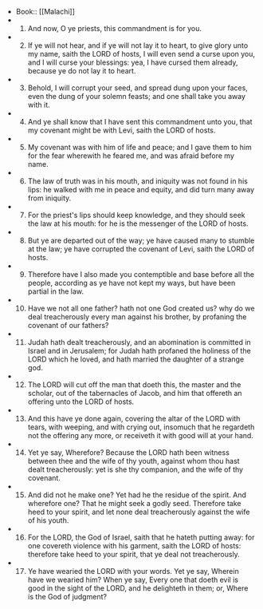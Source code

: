 - Book:: [[Malachi]]
- 1. And now, O ye priests, this commandment is for you.
- 2. If ye will not hear, and if ye will not lay it to heart, to give glory unto my name, saith the LORD of hosts, I will even send a curse upon you, and I will curse your blessings: yea, I have cursed them already, because ye do not lay it to heart.
- 3. Behold, I will corrupt your seed, and spread dung upon your faces, even the dung of your solemn feasts; and one shall take you away with it.
- 4. And ye shall know that I have sent this commandment unto you, that my covenant might be with Levi, saith the LORD of hosts.
- 5. My covenant was with him of life and peace; and I gave them to him for the fear wherewith he feared me, and was afraid before my name.
- 6. The law of truth was in his mouth, and iniquity was not found in his lips: he walked with me in peace and equity, and did turn many away from iniquity.
- 7. For the priest's lips should keep knowledge, and they should seek the law at his mouth: for he is the messenger of the LORD of hosts.
- 8. But ye are departed out of the way; ye have caused many to stumble at the law; ye have corrupted the covenant of Levi, saith the LORD of hosts.
- 9. Therefore have I also made you contemptible and base before all the people, according as ye have not kept my ways, but have been partial in the law.
- 10. Have we not all one father? hath not one God created us? why do we deal treacherously every man against his brother, by profaning the covenant of our fathers?
- 11. Judah hath dealt treacherously, and an abomination is committed in Israel and in Jerusalem; for Judah hath profaned the holiness of the LORD which he loved, and hath married the daughter of a strange god.
- 12. The LORD will cut off the man that doeth this, the master and the scholar, out of the tabernacles of Jacob, and him that offereth an offering unto the LORD of hosts.
- 13. And this have ye done again, covering the altar of the LORD with tears, with weeping, and with crying out, insomuch that he regardeth not the offering any more, or receiveth it with good will at your hand.
- 14. Yet ye say, Wherefore? Because the LORD hath been witness between thee and the wife of thy youth, against whom thou hast dealt treacherously: yet is she thy companion, and the wife of thy covenant.
- 15. And did not he make one? Yet had he the residue of the spirit. And wherefore one? That he might seek a godly seed. Therefore take heed to your spirit, and let none deal treacherously against the wife of his youth.
- 16. For the LORD, the God of Israel, saith that he hateth putting away: for one covereth violence with his garment, saith the LORD of hosts: therefore take heed to your spirit, that ye deal not treacherously.
- 17. Ye have wearied the LORD with your words. Yet ye say, Wherein have we wearied him? When ye say, Every one that doeth evil is good in the sight of the LORD, and he delighteth in them; or, Where is the God of judgment?
